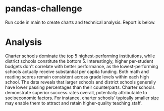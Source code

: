 # pandas-challenge

Run code in main to create charts and technical analysis. Report is below.

# Analysis

Charter schools dominate the top 5 highest-performing institutions, while district schools constitute the bottom 5. Interestingly, higher per-student budgets don't correlate with better performance, as the lowest-performing schools actually receive substantial per capita funding. Both math and reading scores remain consistent across grade levels within each high school. The data reveals that larger schools and district schools generally have lower passing percentages than their counterparts. Charter schools demonstrate superior success rates overall, potentially attributable to socioeconomic factors. For instance, charter schools' typically smaller size may enable them to attract and retain higher-quality teaching staff.